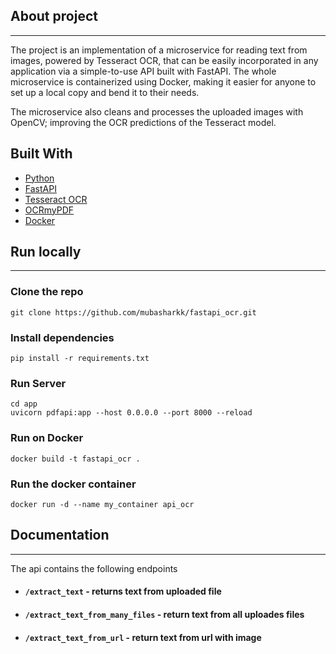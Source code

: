 ## About project

----------------------------------
The project is an implementation of a microservice for reading text from images, powered by  Tesseract OCR, that can be easily incorporated in any application via a simple-to-use API built with FastAPI. The whole microservice is containerized using Docker, making it easier for anyone to set up a local copy and bend it to their needs.

The microservice also cleans and processes the uploaded images with OpenCV; improving the OCR predictions of the Tesseract model.

## Built With
- [Python](https://python.org/)
- [FastAPI](https://fastapi.tiangolo.com/)
- [Tesseract OCR](https://tesseract-ocr.github.io/)
- [OCRmyPDF](https://github.com/ocrmypdf/OCRmyPDF)
- [Docker](https://www.docker.com/)




## Run locally

----------------------------
### Clone the repo
```angular2html
git clone https://github.com/mubasharkk/fastapi_ocr.git
```

### Install dependencies
```
pip install -r requirements.txt
```
### Run Server
```
cd app
uvicorn pdfapi:app --host 0.0.0.0 --port 8000 --reload
```
### Run on Docker
```
docker build -t fastapi_ocr .   
```
### Run the docker container
```
docker run -d --name my_container api_ocr 
```


## Documentation

-----------------------------------------------------------
The api contains the following endpoints

* #### ```/extract_text``` - returns text from uploaded file
* #### ```/extract_text_from_many_files``` - return text from all uploades files
* #### ```/extract_text_from_url``` - return text from url with image

